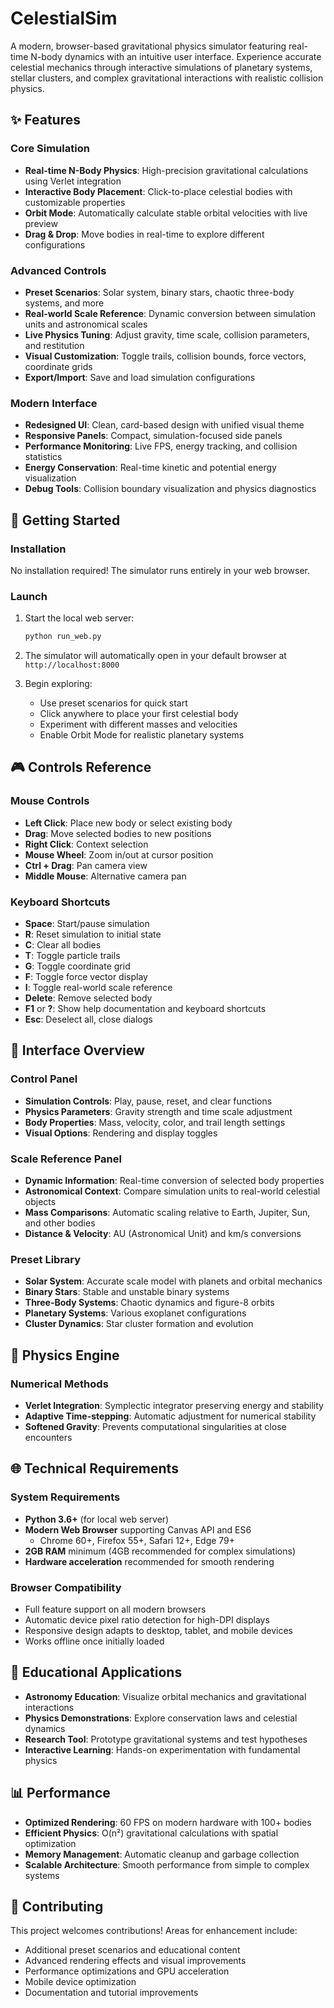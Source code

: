 # CelestialSim

A modern, browser-based gravitational physics simulator featuring real-time N-body dynamics with an intuitive user interface. Experience accurate celestial mechanics through interactive simulations of planetary systems, stellar clusters, and complex gravitational interactions with realistic collision physics.

## ✨ Features

### Core Simulation
- **Real-time N-Body Physics**: High-precision gravitational calculations using Verlet integration
- **Interactive Body Placement**: Click-to-place celestial bodies with customizable properties
- **Orbit Mode**: Automatically calculate stable orbital velocities with live preview
- **Drag & Drop**: Move bodies in real-time to explore different configurations


### Advanced Controls
- **Preset Scenarios**: Solar system, binary stars, chaotic three-body systems, and more
- **Real-world Scale Reference**: Dynamic conversion between simulation units and astronomical scales
- **Live Physics Tuning**: Adjust gravity, time scale, collision parameters, and restitution
- **Visual Customization**: Toggle trails, collision bounds, force vectors, coordinate grids
- **Export/Import**: Save and load simulation configurations

### Modern Interface
- **Redesigned UI**: Clean, card-based design with unified visual theme
- **Responsive Panels**: Compact, simulation-focused side panels
- **Performance Monitoring**: Live FPS, energy tracking, and collision statistics
- **Energy Conservation**: Real-time kinetic and potential energy visualization
- **Debug Tools**: Collision boundary visualization and physics diagnostics

## 🚀 Getting Started

### Installation
No installation required! The simulator runs entirely in your web browser.

### Launch
1. Start the local web server:
   ```bash
   python run_web.py
   ```
   
2. The simulator will automatically open in your default browser at `http://localhost:8000`

3. Begin exploring:
   - Use preset scenarios for quick start
   - Click anywhere to place your first celestial body
   - Experiment with different masses and velocities
   - Enable Orbit Mode for realistic planetary systems

## 🎮 Controls Reference

### Mouse Controls
- **Left Click**: Place new body or select existing body
- **Drag**: Move selected bodies to new positions
- **Right Click**: Context selection
- **Mouse Wheel**: Zoom in/out at cursor position
- **Ctrl + Drag**: Pan camera view
- **Middle Mouse**: Alternative camera pan

### Keyboard Shortcuts
- **Space**: Start/pause simulation
- **R**: Reset simulation to initial state
- **C**: Clear all bodies
- **T**: Toggle particle trails
- **G**: Toggle coordinate grid
- **F**: Toggle force vector display
- **I**: Toggle real-world scale reference
- **Delete**: Remove selected body
- **F1** or **?**: Show help documentation and keyboard shortcuts
- **Esc**: Deselect all, close dialogs

## 🔧 Interface Overview

### Control Panel
- **Simulation Controls**: Play, pause, reset, and clear functions
- **Physics Parameters**: Gravity strength and time scale adjustment
- **Body Properties**: Mass, velocity, color, and trail length settings
- **Visual Options**: Rendering and display toggles

### Scale Reference Panel
- **Dynamic Information**: Real-time conversion of selected body properties
- **Astronomical Context**: Compare simulation units to real-world celestial objects
- **Mass Comparisons**: Automatic scaling relative to Earth, Jupiter, Sun, and other bodies
- **Distance & Velocity**: AU (Astronomical Unit) and km/s conversions

### Preset Library
- **Solar System**: Accurate scale model with planets and orbital mechanics
- **Binary Stars**: Stable and unstable binary systems
- **Three-Body Systems**: Chaotic dynamics and figure-8 orbits
- **Planetary Systems**: Various exoplanet configurations
- **Cluster Dynamics**: Star cluster formation and evolution

## 🧮 Physics Engine

### Numerical Methods
- **Verlet Integration**: Symplectic integrator preserving energy and stability
- **Adaptive Time-stepping**: Automatic adjustment for numerical stability
- **Softened Gravity**: Prevents computational singularities at close encounters


## 🌐 Technical Requirements

### System Requirements
- **Python 3.6+** (for local web server)
- **Modern Web Browser** supporting Canvas API and ES6
  - Chrome 60+, Firefox 55+, Safari 12+, Edge 79+
- **2GB RAM** minimum (4GB recommended for complex simulations)
- **Hardware acceleration** recommended for smooth rendering

### Browser Compatibility
- Full feature support on all modern browsers
- Automatic device pixel ratio detection for high-DPI displays
- Responsive design adapts to desktop, tablet, and mobile devices
- Works offline once initially loaded

## 🔬 Educational Applications

- **Astronomy Education**: Visualize orbital mechanics and gravitational interactions
- **Physics Demonstrations**: Explore conservation laws and celestial dynamics
- **Research Tool**: Prototype gravitational systems and test hypotheses
- **Interactive Learning**: Hands-on experimentation with fundamental physics

## 📊 Performance

- **Optimized Rendering**: 60 FPS on modern hardware with 100+ bodies
- **Efficient Physics**: O(n²) gravitational calculations with spatial optimization
- **Memory Management**: Automatic cleanup and garbage collection
- **Scalable Architecture**: Smooth performance from simple to complex systems

## 🤝 Contributing

This project welcomes contributions! Areas for enhancement include:
- Additional preset scenarios and educational content
- Advanced rendering effects and visual improvements
- Performance optimizations and GPU acceleration
- Mobile device optimization
- Documentation and tutorial improvements
